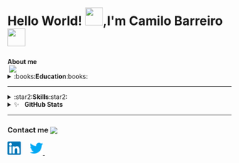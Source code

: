 <!--<img align='right' src='https://user-images.githubusercontent.com/5713670/87202985-820dcb80-c2b6-11ea-9f56-7ec461c497c3.gif' width='200"'>-->

# Hello World! <img src="https://user-images.githubusercontent.com/66263776/91667722-3f08f100-eacc-11ea-8645-20084e881c35.gif" width="40" height="40">,I'm Camilo Barreiro <img src="https://user-images.githubusercontent.com/5713670/87202985-820dcb80-c2b6-11ea-9f56-7ec461c497c3.gif" width="40" height="40">

**About me**
<img align='right' src='https://user-images.githubusercontent.com/66263776/112155766-9fb86200-8bb3-11eb-9e0b-74890022293e.png' width='500"'>
<details>
	<summary>:books:<b>Education</b>:books: </summary>
- Electrical Enginner at <a href="https://www.lasalle.edu.co/">La Salle University <img src="https://user-images.githubusercontent.com/66263776/91668294-644c2e00-ead1-11ea-8774-7e1ff8b9b6a1.gif" width="20" height="30"></a></br>
- Software developer at <a href="https://www.holbertonschool.com/">Holberton School </a><img src="https://user-images.githubusercontent.com/66263776/91668517-ebe66c80-ead2-11ea-9f3a-cb4fd48c62a5.gif" width="50" height="30">
</details>


---
<details>
	<summary>:star2:<b>Skills</b>:star2: </summary>
	<br/>

<table>
  <tbody>
    <tr>
        <td align='center'><img width="37px" src="https://cdn3.iconfinder.com/data/icons/logos-and-brands-adobe/512/267_Python-512.png" alt="image"></td>
        <td align='center'><img width="40px" src="https://cdn.iconscout.com/icon/free/png-512/c-programming-569564.png" alt="image"></td>
        <td align='center'><img width="90px" src="https://user-images.githubusercontent.com/66263776/108609561-a1b4b880-739c-11eb-9405-9a3494e7fd2f.png" alt="image"></td>
        <td align='center'><img width="40px" src="https://upload.wikimedia.org/wikipedia/commons/thumb/3/3f/Git_icon.svg/1024px-Git_icon.svg.png" alt="image"></td>
        <td align='center'><img width="40px" src="https://upload-icon.s3.us-east-2.amazonaws.com/uploads/icons/png/8804286661557996995-512.png" alt="image"></td>
        <td align='center'><img width="40px" src="https://cdn4.iconfinder.com/data/icons/iconsimple-programming/512/css-512.png" alt="image"></td>
        <td align='center'><img width="40px" src="https://icon-library.com/images/javascript-icon-png/javascript-icon-png-23.jpg" alt="image"></td>
    </tr>
  </tbody>
  <tfoot>
    <tr>
      <td align='center'><FONT SIZE=2>Python</font></td>
      <td align='center'><FONT SIZE=2>C Language</font></td>
      <td align='center'><FONT SIZE=2>SQL</font></td>
      <td align='center'><FONT SIZE=2>GIT</font></td>
      <td align='center'><FONT SIZE=2>HTML5</font></td>
      <td align='center'><FONT SIZE=2>CSS3</font></td>
      <td align='center'><FONT SIZE=2>Javascript</font></td>
    </tr>
  </tfoot>
</table>
</details>
<details>
	<summary>✨&nbsp;&nbsp;&nbsp;<b>GitHub Stats</b></summary>
    <a>
    <img width="450" height="224" img align="left" alt="Camilo's Github Stats" src="https://github-readme-stats.vercel.app/api?username=CBarreiro96&theme=vue&show_icons=true&hide_border=true" class="responsive" />
    </a>
    <br>
    <a>
    <img width="350" img align="center" alt="TopLang" src="https://github-readme-stats.vercel.app/api/top-langs/?username=CBarreiro96&theme=vue&layout=compact&hide_border=true" class="responsive"/>
    </a>
    <br />
</details>


---
<!--Contact me -->
<div  align="left">
<h3  align="left"> Contact me <img align="center" src="https://github.com/rajput2107/rajput2107/blob/master/Assets/Handshake.gif" height="33px" /></h3> 
</div>
<p align="left">
<!-- linkedin -->
<a href="https://www.linkedin.com/in/camilo-barreiro-herrera/"><img src="https://github.com/deut-erium/deut-erium/blob/master/assets/linkedin.svg" width="30px" alt="LinkedIn"></a> &nbsp; &nbsp;
<!-- twitter -->
<a href="https://twitter.com/CamiloBarreiro4"><img src="https://github.com/deut-erium/deut-erium/blob/master/assets/twitter.svg" width="30px" alt="Twitter"> </a> &nbsp; &nbsp;
  
